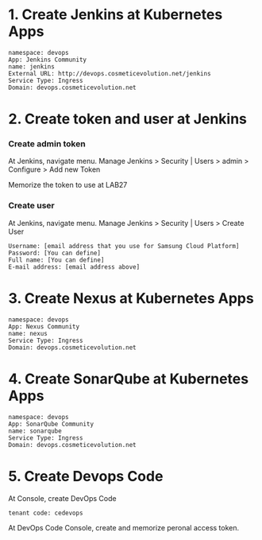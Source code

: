 
# 1. Create Jenkins at Kubernetes Apps

    namespace: devops
    App: Jenkins Community
    name: jenkins
    External URL: http://devops.cosmeticevolution.net/jenkins
    Service Type: Ingress
    Domain: devops.cosmeticevolution.net

# 2. Create token and user at Jenkins

### Create admin token

At Jenkins, navigate menu. Manage Jenkins > Security | Users > admin > Configure > Add new Token

Memorize the token to use at LAB27

### Create user

At Jenkins, navigate menu. Manage Jenkins > Security | Users > Create User 

    Username: [email address that you use for Samsung Cloud Platform]
    Password: [You can define]
    Full name: [You can define]
    E-mail address: [email address above]

# 3. Create Nexus at Kubernetes Apps

    namespace: devops
    App: Nexus Community
    name: nexus
    Service Type: Ingress
    Domain: devops.cosmeticevolution.net

# 4. Create SonarQube at Kubernetes Apps

    namespace: devops
    App: SonarQube Community
    name: sonarqube
    Service Type: Ingress
    Domain: devops.cosmeticevolution.net

# 5. Create Devops Code

At Console, create DevOps Code

    tenant code: cedevops

At DevOps Code Console, create and memorize peronal access token.

    
